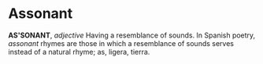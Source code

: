 # Assonant

**AS'SONANT**, _adjective_ Having a resemblance of sounds. In Spanish poetry, _assonant_ rhymes are those in which a resemblance of sounds serves instead of a natural rhyme; as, ligera, tierra.